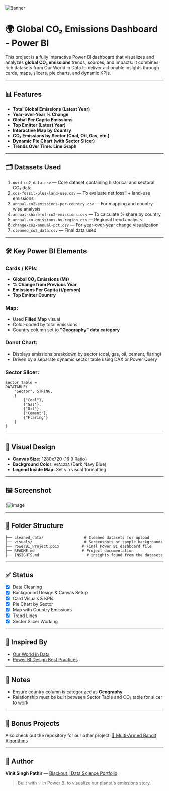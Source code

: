 ![Banner](https://github.com/user-attachments/assets/47224a85-3472-4d59-8022-397138e5d50b)



# 🌍 Global CO₂ Emissions Dashboard - Power BI

This project is a fully interactive Power BI dashboard that visualizes and analyzes **global CO₂ emissions** trends, sources, and impacts. It combines rich datasets from Our World in Data to deliver actionable insights through cards, maps, slicers, pie charts, and dynamic KPIs.

---

## 📊 Features

- **Total Global Emissions (Latest Year)**
- **Year-over-Year % Change**
- **Global Per Capita Emissions**
- **Top Emitter (Latest Year)**
- **Interactive Map by Country**
- **CO₂ Emissions by Sector (Coal, Oil, Gas, etc.)**
- **Dynamic Pie Chart (with Sector Slicer)**
- **Trends Over Time: Line Graph**

---

## 🗂️ Datasets Used

1. `owid-co2-data.csv` — Core dataset containing historical and sectoral CO₂ data
2. `co2-fossil-plus-land-use.csv` — To evaluate net fossil + land-use emissions
3. `annual-co2-emissions-per-country.csv` — For mapping and country-wise analysis
4. `annual-share-of-co2-emissions.csv` — To calculate % share by country
5. `annual-co-emissions-by-region.csv` — Regional trend analysis
6. `change-co2-annual-pct.csv` — For year-over-year change visualization
7. `cleaned_co2_data.csv` — Final data used 
---

## 🛠️ Key Power BI Elements

### Cards / KPIs:
- **Global CO₂ Emissions (Mt)**
- **% Change from Previous Year**
- **Emissions Per Capita (t/person)**
- **Top Emitter Country**

### Map:
- Used **Filled Map** visual
- Color-coded by total emissions
- Country column set to **"Geography" data category**

### Donot Chart:
- Displays emissions breakdown by sector (coal, gas, oil, cement, flaring)
- Driven by a separate dynamic sector table using DAX or Power Query

### Sector Slicer:
```DAX
Sector Table =
DATATABLE(
    "Sector", STRING,
    {
        {"Coal"},
        {"Gas"},
        {"Oil"},
        {"Cement"},
        {"Flaring"}
    }
)
```

---

## 📐 Visual Design

- **Canvas Size:** 1280x720 (16:9 Ratio)
- **Background Color:** `#0A122A` (Dark Navy Blue)
- **Legend Inside Map:** Set via visual formatting


---

## 🖼️ Screenshot
(![image](https://github.com/user-attachments/assets/01df6533-5d54-4c1e-92bf-db1c7a1064d3)


---

## 📁 Folder Structure
```
├── cleaned_data/                  # Cleaned datasets for upload
├── visuals/                       # Screenshots or sample backgrounds
├── PowerBI_Project.pbix          # Final Power BI dashboard file
├── README.md                     # Project documentation
├── INSIGHTS.md                     # insights found from the datasets
```

---

## ✅ Status
- [x] Data Cleaning
- [x] Background Design & Canvas Setup
- [x] Card Visuals & KPIs
- [x] Pie Chart by Sector
- [x] Map with Country Emissions
- [x] Trend Lines
- [x] Sector Slicer Working

---

## 🧠 Inspired By
- [Our World in Data](https://ourworldindata.org/co2-and-other-greenhouse-gas-emissions)
- [Power BI Design Best Practices](https://learn.microsoft.com/en-us/power-bi/)

---

## 📌 Notes
- Ensure country column is categorized as **Geography**
- Relationship must be built between Sector Table and CO₂ table for slicer to work

---

## 🧪 Bonus Projects
Also check out the repository for our other project: [🎰 Multi-Armed Bandit Algorithms](https://github.com/Vinit-4689/Multi-Armed-Bandit)

---

## 🙌 Author
**Vinit Singh Pathir** — [Blackout | Data Science Portfolio](https://your-portfolio-link)

> Built with 💡 in Power BI to visualize our planet's emissions story.


